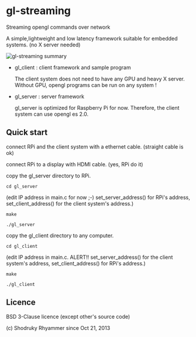 # gl-streaming

Streaming opengl commands over network

A simple,lightweight and low latency framework suitable for embedded systems. (no X server needed)

![gl-streaming summary](https://raw.github.com/shodruky-rhyammer/gl-streaming/master/www/gl-streaming_small.png)

* gl_client : client framework and sample program

  The client system does not need to have any GPU and heavy X server. Without GPU, opengl programs can be run on any system !

* gl_server : server framework

  gl_server is optimized for Raspberry Pi for now. Therefore, the client system can use opengl es 2.0.

## Quick start

connect RPi and the client system with a ethernet cable. (straight cable is ok)

connect RPi to a display with HDMI cable. (yes, RPi do it)

copy the gl_server directory to RPi.

``cd gl_server``
    
(edit IP address in main.c for now ;-) set_server_address() for RPi's address, set_client_address() for the client system's address.)
    
``make``
    
``./gl_server``

copy the gl_client directory to any computer.

``cd gl_client``
    
(edit IP address in main.c. ALERT!! set_server_address() for the client system's address, set_client_address() for RPi's address.)

``make``
    
``./gl_client``

## Licence

BSD 3-Clause licence (except other's source code)

(c) Shodruky Rhyammer
since Oct 21, 2013
